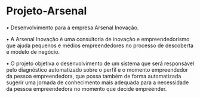 # Projeto-Arsenal
 • Desenvolvimento para a empresa Arsenal Inovação.

 • A Arsenal Inovação é uma consultoria de inovação e empreendedorismo que ajuda pequenos e médios empreendedores no processo de descoberta e modelo de negócio.

 • O projeto objetiva o desenvolvimento de um sistema que será responsável pelo diagnóstico automatizado sobre o perfil e o momento empreendedor da pessoa empreendedora, que possa também de forma automatizada sugerir uma jornada de conhecimento mais adequada para a necessidade da pessoa empreendedora no momento que decide empreender.

